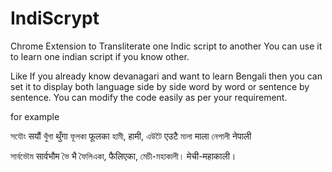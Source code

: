 # IndiScrypt
Chrome Extension to Transliterate one Indic script to another
You can use it to learn one indian script if you know other.

Like If you already know devanagari and want to learn Bengali then you can set it to display both language side by side word by word or sentence by sentence.
You can modify the code easily as per your requirement.

for example

সযৌং सयौं থুঁগা थुँगा ফূলকা फूलका হামী, हामी, এউটৈ एउटै মালা माला নেপালী नेपाली

সার্বভৌম सार्वभौम ভৈ भै ফৈলিএকা, फैलिएका, মেচী-মহাকালী। मेची-महाकाली।
